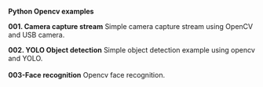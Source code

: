 **Python Opencv examples**


__001. Camera capture stream__
    Simple camera capture stream using OpenCV and USB camera.

__002. YOLO Object detection__
    Simple object detection example using opencv and YOLO.
<br><br>
__003-Face recognition__
    Opencv face recognition.